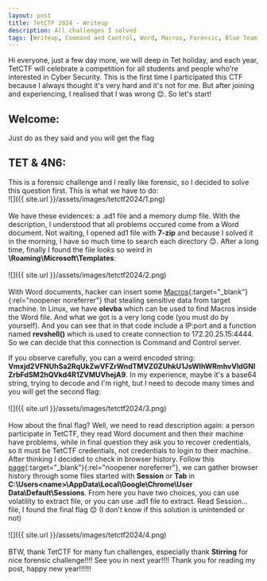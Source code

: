 ```yaml
---
layout: post
title: TetCTF 2024 - Writeup
description: All challenges I solved
tags: [Writeup, Command and Control, Word, Macros, Forensic, Blue Team, CTFtime]
---
```

Hi everyone, just a few day more, we will deep in Tet holiday, and each year, TetCTF will celebrate a competition for all students and people who're interested in Cyber Security. This is the first time
I participated this CTF because I always thought it's very hard and it's not for me. But after joining and experiencing, I realised that I was wrong 😊. So let's start!

## Welcome:
Just do as they said and you will get the flag

## TET & 4N6:

This is a forensic challenge and I really like forensic, so I decided to solve this question first. This is what we have to do:<br>
![]({{ site.url }}/assets/images/tetctf2024/1.png)<br><br>
We have these evidences: a .ad1 file and a memory dump file. With the description, I understood that all problems occured come from a Word document. Not waiting, I opened ad1 file with **7-zip** and because I solved it in the morning, I have so much time to search each directory 😊. 
After a long time, finally I found the file looks so weird in **\Roaming\Microsoft\Templates**:<br><br>
![]({{ site.url }}/assets/images/tetctf2024/2.png)<br><br>
With Word documents, hacker can insert some [Macros](https://knowadays.com/blog/what-is-a-macro-in-microsoft-word/){:target="_blank"}{:rel="noopener noreferrer"} that stealing sensitive data from target machine. In Linux, we have **olevba** which can be used to find Macros inside the Word file. And what we got is a very long code (you must do by yourself). And you can see that in that code include a IP:port and a function named **revshell()** which is used to create connection to 172.20.25.15:4444. So we can decide that this connection is Command and Control server.<br>

If you observe carefully, you can a weird encoded string:<br> **Vmxjd2VFNUhSa2RqUkZwVFZrWndTMVZ0ZUhkU1JsWlhWRmhvVldGNlZrbFdSM2hQVkd4R1ZVMUVhejA9**. In my experience, maybe it's a base64 string, trying to decode and I'm right, but I need to decode many times and you will get the second flag:<br><br>
![]({{ site.url }}/assets/images/tetctf2024/3.png)<br><br>
How about the final flag? Well, we need to read description again: a person participate in TetCTF, they read Word document and then their machine have problems, while in final question they ask you to recover credentials, so it must be TetCTF credentials, not credentials to login to their machine. After thinking I decided to check in browser history. Follow this [page](https://www.inversecos.com/2022/10/recovering-cleared-browser-history.html){:target="_blank"}{:rel="noopener noreferrer"}, we can gather browser history through some files started with **Session** or **Tab** in **C:\Users\<name>\AppData\Local\Google\Chrome\User Data\Default\Sessions**. From here you have two choices, you can use volatility to extract file, or you can use .ad1 file to extract. Read Session... file, I found the final flag 😊 (I don't know if this solution is unintended or not)<br><br>
![]({{ site.url }}/assets/images/tetctf2024/4.png)<br><br>
BTW, thank TetCTF for many fun challenges, especially thank **Stirring** for nice forensic challenge!!!! See you in next year!!!! Thank you for reading my post, happy new year!!!!!!
